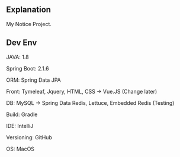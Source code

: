 ## Explanation
My Notice Project.

## Dev Env
JAVA: 1.8

Spring Boot: 2.1.6

ORM: Spring Data JPA

Front: Tymeleaf, Jquery, HTML, CSS -> Vue.JS (Change later)

DB: MySQL -> Spring Data Redis, Lettuce, Embedded Redis (Testing)

Build: Gradle

IDE: IntelliJ

Versioning: GitHub

OS: MacOS

